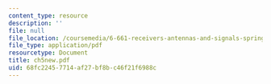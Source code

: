 ```yaml
---
content_type: resource
description: ''
file: null
file_location: /coursemedia/6-661-receivers-antennas-and-signals-spring-2003/68fc22457714af27bf8bc46f21f6988c_ch5new.pdf
file_type: application/pdf
resourcetype: Document
title: ch5new.pdf
uid: 68fc2245-7714-af27-bf8b-c46f21f6988c
---
```

